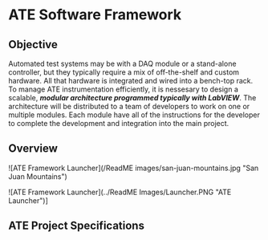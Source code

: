 # ATE Software Framework

## Objective
Automated test systems may be with a DAQ module or a stand-alone controller, but they typically require a mix of off-the-shelf and custom hardware. All that hardware is integrated and wired into a bench-top rack. To manage ATE instrumentation efficiently, it is nessesary to design a scalable, ***modular architecture programmed typically with LabVIEW***. The architecture will be distributed to a team of developers to work on one or multiple modules. Each module have all of the instructions for the developer to complete the development and integration into the main project.

## Overview

![ATE Framework Launcher](/ReadME images/san-juan-mountains.jpg "San Juan Mountains")

![ATE Framework Launcher](../ReadME Images/Launcher.PNG "ATE Launcher")]



## ATE Project Specifications